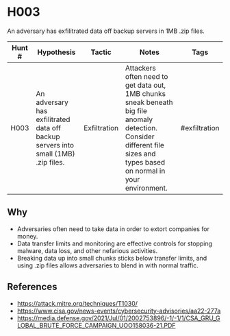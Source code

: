 # H003
An adversary has exfilitrated data off backup servers in 1MB .zip files. 

| Hunt # | Hypothesis                                                                 | Tactic           | Notes                                   | Tags                                   |
|--------------|----------------------------------------------------------------------------|------------------|-----------------------------------------|----------------------------------------|
| H003         | An adversary has exfilitrated data off backup servers into small (1MB) .zip files.  | Exfiltration | Attackers often need to get data out, 1MB chunks sneak beneath big file anomaly detection. Consider different file sizes and types based on normal in your environment. | #exfiltration     |

## Why

- Adversaries often need to take data in order to extort companies for money.
- Data transfer limits and monitoring are effective controls for stopping malware, data loss, and other nefarious activities. 
- Breaking data up into small chunks sticks below transfer limits, and using .zip files allows adversaries to blend in with normal traffic.


## References

- https://attack.mitre.org/techniques/T1030/
- https://www.cisa.gov/news-events/cybersecurity-advisories/aa22-277a
- https://media.defense.gov/2021/Jul/01/2002753896/-1/-1/1/CSA_GRU_GLOBAL_BRUTE_FORCE_CAMPAIGN_UOO158036-21.PDF
